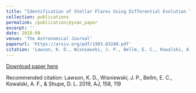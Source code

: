 ```yaml
---
title: "Identification of Stellar Flares Using Differential Evolution Template Optimization"
collection: publications
permalink: /publication/pyvan_paper
excerpt: ''
date: 2019-09
venue: 'The Astronomical Journal'
paperurl: 'https://arxiv.org/pdf/1903.03240.pdf'
citation: 'Lawson, K. D., Wisniewski, J. P., Bellm, E. C., Kowalski, A. F., \& Shupe, D. L. 2019, AJ, 158, 119'
---
```

[Download paper here](https://arxiv.org/pdf/1903.03240.pdf)

Recommended citation: Lawson, K. D., Wisniewski, J. P., Bellm, E. C., Kowalski, A. F., \& Shupe, D. L. 2019, AJ, 158, 119
